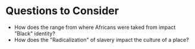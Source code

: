 # Questions to Consider
- How does the range from where Africans were taked from impact "Black" identity?
- How does the "Radicalization" of slavery impact the culture of a place?
